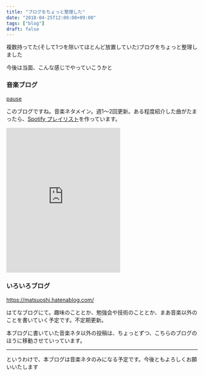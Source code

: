 ```yaml
---
title: "ブログをちょっと整理した"
date: "2018-04-25T12:00:00+09:00"
tags: ["blog"]
draft: false
---
```


複数持ってた(そして1つを除いてほとんど放置していた)ブログをちょっと整理しました

今後は当面、こんな感じでやっていこうかと

### 音楽ブログ

[pause](https://pause.monaural.net/)

このブログですね。音楽ネタメイン。週1〜2回更新。ある程度紹介した曲がたまったら、[Spotify プレイリスト](/tags/playlist/)を作っています。

<iframe src="https://open.spotify.com/embed/user/matsuoshi/playlist/45JZCjIS5u1WswKVMTHg9I" width="300" height="380" frameborder="0" allowtransparency="true" allow="encrypted-media"></iframe>

### いろいろブログ

https://matsuoshi.hatenablog.com/

はてなブログにて。趣味のこととか、勉強会や技術のこととか、まあ音楽以外のことを書いていく予定です。不定期更新。

本ブログに書いていた音楽ネタ以外の投稿は、ちょっとずつ、こちらのブログのほうに移動させていっています。

---

というわけで、本ブログは音楽ネタのみになる予定です。今後ともよろしくお願いいたします

